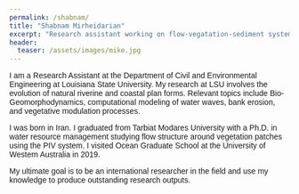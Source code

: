 ```yaml
---
permalink: /shabnam/
title: "Shabnam Mirheidarian"
excerpt: "Research assistant working on flow-vegatation-sediment systems"
header:
  teaser: /assets/images/mike.jpg
---
```


<p style="font-family:arial">
I am a Research Assistant at the Department of Civil and Environmental Engineering at Louisiana State University.  My research at LSU involves the evolution of natural riverine and coastal plan forms. Relevant topics include Bio-Geomorphodynamics, computational modeling of water waves, bank erosion, and vegetative modulation processes.
</p>
<p style="font-family:arial">
I was born in Iran. I graduated from Tarbiat Modares University with a Ph.D. in water resource management studying flow structure around vegetation patches using the PIV system. I visited Ocean Graduate School at the University of Western Australia in 2019.
</p>
<p style="font-family:arial">
My ultimate goal is to be an international researcher in the field and use my knowledge to produce outstanding research outputs.

